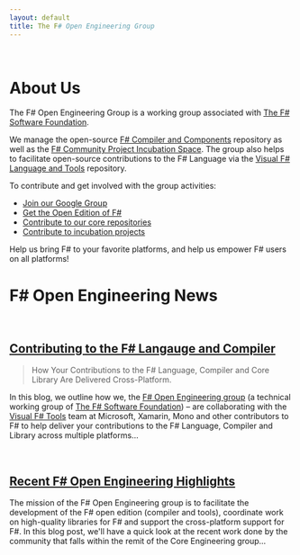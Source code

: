 ```yaml
---
layout: default
title: The F# Open Engineering Group
---
```


<br />

About Us
========

The F# Open Engineering Group is a working group associated with
[The F# Software Foundation](http://fsharp.org).


We manage the open-source [F# Compiler and Components](https://github.com/fsharp) repository as well
as the [F# Community Project Incubation Space](https://github.com/fsprojects).
The group also helps to facilitate open-source contributions to the F#
Language via the [Visual F# Language and Tools](https://visualfsharp.codeplex.com/) repository.


To contribute and get involved with the group activities:

* [Join our Google Group](http://groups.google.com/group/fsharp-opensource)
* [Get the Open Edition of F#](http://fsharp.org)
* [Contribute to our core repositories](http://github.com/fsharp)
* [Contribute to incubation projects](http://github.com/fsprojects)

Help us bring F# to your favorite platforms,  and help us empower F# users on all platforms!


F# Open Engineering News
========================

<br />

[Contributing to the F# Langauge and Compiler](blog/2014/fsharp-contributions.html)
-----------------------------------------------------------------------------------

> How Your Contributions to the F# Language, Compiler and Core Library Are Delivered Cross-Platform.

In this blog, we outline how we, the [F# Open Engineering group][fsg] (a technical working group of 
[The F# Software Foundation][fsf]) – are collaborating with the [Visual F# Tools][fst] team at 
Microsoft, Xamarin, Mono and other contributors to F# to help deliver your contributions to the 
F# Language, Compiler and Library across multiple platforms...

<br />
 

[Recent F# Open Engineering Highlights](blog/2014/may-highlights.html)
----------------------------------------------------------------------

The mission of the F# Open Engineering group is to facilitate the development of the 
F# open edition (compiler and tools), coordinate work on high-quality libraries for F#
and support the cross-platform support for F#. In this blog post, we'll have a quick
look at the recent work done by the community that falls within the remit of the Core 
Engineering group... 

<br />
 


 [fsg]: http://fsharp.github.io/
 [fsf]: http://fsharp.org
 [fst]: http://blogs.msdn.com/b/fsharpteam

